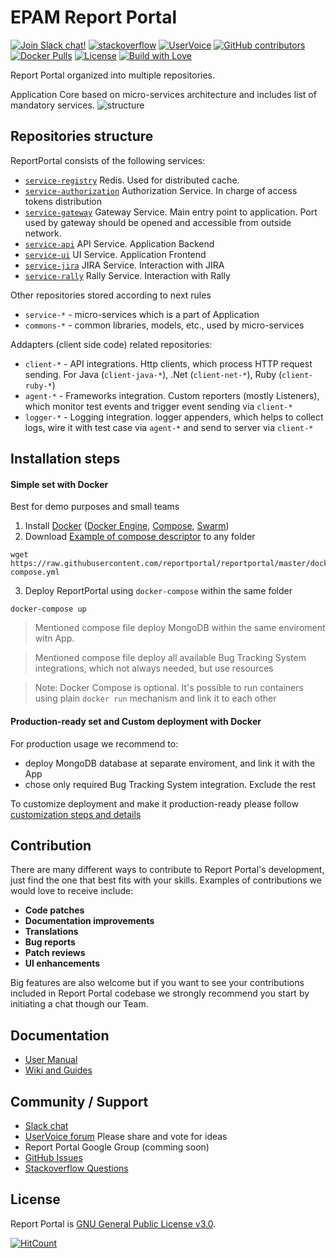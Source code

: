 # EPAM Report Portal
[![Join Slack chat!](https://reportportal-slack-auto.herokuapp.com/badge.svg)](https://reportportal-slack-auto.herokuapp.com)
[![stackoverflow](https://img.shields.io/badge/reportportal-stackoverflow-orange.svg?style=flat)](http://stackoverflow.com/questions/tagged/reportportal)
[![UserVoice](https://img.shields.io/badge/uservoice-vote%20ideas-orange.svg?style=flat)](https://rpp.uservoice.com/forums/247117-report-portal)
[![GitHub contributors](https://img.shields.io/github/contributors/reportportal/reportportal.svg?maxAge=2592000)](https://github.com/reportportal/reportportal)
[![Docker Pulls](https://img.shields.io/docker/pulls/reportportal/service-registry.svg?maxAge=2592000)](https://hub.docker.com/u/reportportal/)
[![License](https://img.shields.io/badge/license-GPLv3-blue.svg)](http://www.gnu.org/licenses/gpl-3.0.html)
[![Build with Love](https://img.shields.io/badge/%20%20build%20with%20%20-%E2%9D%A4%EF%B8%8F%E2%80%8D-green.svg)](http://reportportal.io?style=flat)


Report Portal organized into multiple repositories.

Application Core based on micro-services architecture and includes list of mandatory services.
![structure]()

## Repositories structure

ReportPortal consists of the following services:
- [`service-registry`](https://github.com/reportportal/service-registry) Redis. Used for distributed cache.
- [`service-authorization`](https://github.com/reportportal/service-authorization) Authorization Service. In charge of access tokens distribution
- [`service-gateway`](https://github.com/reportportal/service-gateway) Gateway Service. Main entry point to application. Port used by gateway should be opened and accessible from outside network.
- [`service-api`](https://github.com/reportportal/service-api) API Service. Application Backend
- [`service-ui`](https://github.com/reportportal/service-ui) UI Service. Application Frontend
- [`service-jira`](https://github.com/reportportal/service-jira) JIRA Service. Interaction with JIRA
- [`service-rally`](https://github.com/reportportal/service-rally) Rally Service. Interaction with Rally

Other repositories stored according to next rules
- `service-*` - micro-services which is a part of Application
- `commons-*` - common libraries, models, etc., used by micro-services

Addapters (client side code) related repositories:

- `client-*` - API integrations. Http clients, which process HTTP request sending. For Java (`client-java-*`), .Net (`client-net-*`), Ruby (`client-ruby-*`)
- `agent-*` - Frameworks integration. Custom reporters (mostly Listeners), which monitor test events and trigger event sending via `client-*`
- `logger-*` - Logging integration. logger appenders, which helps to collect logs, wire it with test case via `agent-*` and send to server via `client-*`


## Installation steps

#### Simple set with Docker
Best for demo purposes and small teams

1. Install [Docker](http://docs-stage.docker.com/engine/installation/) ([Docker Engine](https://docs.docker.com/engine/installation/), [Compose](https://docs.docker.com/compose/install/), [Swarm](https://docs.docker.com/swarm/install-manual/))
2. Download [Example of compose descriptor](https://github.com/reportportal/reportportal/blob/master/docker-compose.yml) to any folder
  ```Shell
  wget https://raw.githubusercontent.com/reportportal/reportportal/master/docker-compose.yml
  ```
3. Deploy ReportPortal using `docker-compose` within the same folder

  ```Shell
  docker-compose up 
  ```
  
>Mentioned compose file deploy MongoDB within the same enviroment witn App.

>Mentioned compose file deploy all available Bug Tracking System integrations, which not always needed, but use resources

>Note: Docker Compose is optional. It's possible to run containers using plain `docker run` mechanism and link it to each other

#### Production-ready set and Custom deployment with Docker

For production usage we recommend to:
- deploy MongoDB database at separate enviroment, and link it with the App
- chose only required Bug Tracking System integration. Exclude the rest

To customize deployment and make it production-ready please follow [customization steps and details](https://github.com/reportportal/reportportal/blob/master/deploy_customization.md)

## Contribution

There are many different ways to contribute to Report Portal's development, just find the one that best fits with your skills. Examples of contributions we would love to receive include:

- **Code patches**
- **Documentation improvements**
- **Translations**
- **Bug reports**
- **Patch reviews**
- **UI enhancements**

Big features are also welcome but if you want to see your contributions included in Report Portal codebase we strongly recommend you start by initiating a chat though our Team.

## Documentation

* [User Manual](http://reportportal.io/#documentation)
* [Wiki and Guides](https://github.com/reportportal/reportportal/wiki)


## Community / Support

* [Slack chat](https://reportporal-slack-auto.herokuapp.com)
* [UserVoice forum](https://rpp.uservoice.com/forums/247117-report-portal) Please share and vote for ideas
* Report Portal Google Group (comming soon)
* [GitHub Issues](https://github.com/reportportal/reportportal/issues)
* [Stackoverflow Questions](http://stackoverflow.com/questions/tagged/reportportal)

## License

Report Portal is [GNU General Public License v3.0](http://www.gnu.org/licenses/gpl-3.0.html).

[![HitCount](https://hitt.herokuapp.com/reportportal/reportportal.svg)](https://github.com/reportportal/reportportal)
